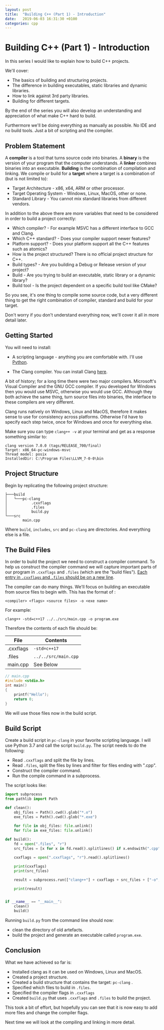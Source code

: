 ```yaml
---
layout: post
title:  "Building C++ (Part 1) - Introduction"
date:   2019-06-03 16:31:30 +0100
categories: cpp
---
```


# Building C++ (Part 1) - Introduction
In this series I would like to explain how to build C++ projects. 

We'll cover:

- The basics of building and structuring projects.
- The difference in building executables, static libraries and dynamic libraries.
- How to link against 3rd party libraries.
- Building for different targets.

By the end of the series you will also develop an understanding and appreciation of what make C++ hard to build.

Furthermore we'll be doing everything as manually as possible. No IDE and no build tools. Just a bit of scripting and the compiler.

## Problem Statement
A **compiler** is a tool that turns source code into binaries. A **binary** is the version of your program that the computer understands. A **linker** combines binaries into an executable. **Building** is the combination of compilation and linking. We compile or build for a **target**  where a target is a combination of (but is not limited to): 
* Target Architecture - x86, x64, ARM or other processor.
* Target Operating System - Windows, Linux, MacOS, other or none.
* Standard Library - You cannot mix standard libraries from different vendors.

In addition to the above there are more variables that need to be considered in order to build a project correctly:

* Which compiler? - For example MSVC has a different interface to GCC and Clang.
* Which C++ standard? - Does your compiler support newer features?
* Platform support? - Does your platform support all the C++ features such as atomics?
* How is the project structured? There is no official project structure for C++.
* Build types? - Are you building a Debug or Release version of your project?
* Build - Are you trying to build an executable, static library or a dynamic library?
* Build tool - Is the project dependent on a specific build tool like CMake?

So you see, it's one thing to compile some source code, but a very different thing to get the right combination of compiler, standard and build for your target. 

Don't worry if you don't understand everything now, we'll cover it all in more detail later.

## Getting Started
You will need to install:
* A scripting language - anything you are comfortable with. I'll use [Python][python].

* The Clang compiler. You can install Clang [here][clang].

A bit of history; for a long time there were two major compilers. Microsoft's Visual Compiler and the GNU GCC compiler. If you developed for Windows then you would use MSVC, otherwise you would use GCC. Although they both achieve the same thing, turn source files into binaries, the interface to these compilers are very different.

Clang runs natively on Windows, Linux and MacOS, therefore it makes sense to use for consistency across platforms. Otherwise I'd have to specify each step twice, once for Windows and once for everything else.

Make sure you can type `clang++ -v` at your terminal and get as a response something similar to:
```
clang version 7.0.0 (tags/RELEASE_700/final)
Target: x86_64-pc-windows-msvc
Thread model: posix
InstalledDir: C:\Program Files\LLVM_7-0-0\bin
```
## Project Structure
Begin by replicating the following project structure:

```
├───build
│   └───pc-clang
│           .cxxflags
│           .files
│           build.py
└───src
        main.cpp
```

Where `build`, `includes`, `src` and `pc-clang` are directories. And everything else is a file.

## The Build Files

In order to build the project we need to construct a compiler command. To help us construct the compiler command we will capture important parts of our program in `.cxxflags` and `.files` (which are the "build files").  <u>Each entry in `.cxxflags` and `.files` should be on a new line</u>.

The compiler can do many things. We'll focus on building an executable from source files to begin with. This has the format of :

```
<compiler> <flags> <source files> -o <exe name>
```

For example:

```
clang++ -std=c++17 ../../src/main.cpp -o program.exe
```

Therefore the contents of each file should be:

| File      | Contents             |
| --------- | -------------------- |
| .cxxflags | `-std=c++17`         |
| .files    | `../../src/main.cpp` |
| main.cpp  | See Below            |

```c++
// main.cpp
#include <stdio.h>
int main() 
{ 
    printf("Hello");
    return 0;
} 
```

We will use those files now in the build script.

## Build Script

Create a build script in `pc-clang` in your favorite scripting language. I will use Python 3.7 and call the script `build.py`. The script needs to do the following:

* Read `.cxxflags` and split the file by lines.
* Read `.files`, split the files by lines and filter for files ending with ".cpp".
* Construct the compiler command.
* Run the compile command in a subprocess.

The script looks like:
```python
import subprocess
from pathlib import Path

def clean():
    obj_files = Path().cwd().glob("*.o")
    exe_files = Path().cwd().glob("*.exe")

    for file in obj_files: file.unlink()
    for file in exe_files: file.unlink()
        
def build():
    fd = open(".files", "r")
    src_files = [x for x in fd.read().splitlines() if x.endswith(".cpp")]

    cxxflags = open(".cxxflags", "r").read().splitlines()

    print(cxxflags)
    print(src_files)

    result = subprocess.run(["clang++"] + cxxflags + src_files + ["-o", "program.exe"], capture_output=True)

    print(result)


if __name__ == "__main__":
    clean()
    build()
```
Running `build.py` from the command line should now:

* clean the directory of old artefacts.
* build the project and generate an executable called `program.exe`.

## Conclusion
What we have achieved so far is:
* Installed clang as it can be used on Windows, Linux and MacOS.
* Created a project structure.
* Created a build structure that contains the target: `pc-clang` .
* Specified which files to build in `.files`.
* Specified the compiler flags in `.cxxflags`
* Created `build.py` that uses `.cxxflags` and `.files` to build the project.

This took a bit of effort, but hopefully you can see that it is now easy to add more files and change the compiler flags.

Next time we will look at the compiling and linking in more detail.

[clang]: https://clang.llvm.org/
[python]: https://www.python.org/